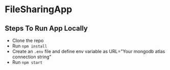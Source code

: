 # FileSharingApp

## Steps To Run App Locally
  - Clone the repo
  - Run `npm install`
  - Create an `.env` file and define env variable as URL="Your mongodb atlas connection string"
  - Run `npm start`
